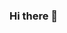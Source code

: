 ### Hi there 👋

<!--
**sesay-4/sesay-4** is a ✨ _special_ ✨ repository because its `README.md` (this file) appears on your GitHub profile.

Here are some ideas to get you started:

- 🔭 I’m currently working on ... coding 
- 🌱 I’m currently learning ... coding 
- 👯 I’m looking to collaborate on ... coding 
- 🤔 I’m looking for help with ...how to create games
- 💬 Ask me about ...
- 📫 How to reach me: ... never 
- 😄 Pronouns: ... 
- ⚡ Fun fact: ... co
-->
